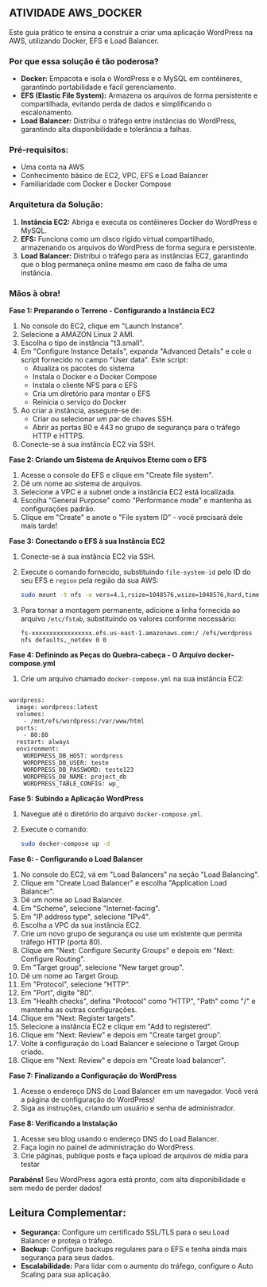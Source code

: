 ## ATIVIDADE AWS_DOCKER

Este guia prático te ensina a construir a criar uma aplicação WordPress na AWS, utilizando Docker, EFS e Load Balancer. 

### Por que essa solução é tão poderosa?

* **Docker:** Empacota e isola o WordPress e o MySQL em contêineres, garantindo portabilidade e fácil gerenciamento.
* **EFS (Elastic File System):** Armazena os arquivos de forma persistente e compartilhada, evitando perda de dados e simplificando o escalonamento.
* **Load Balancer:** Distribui o tráfego entre instâncias do WordPress, garantindo alta disponibilidade e tolerância a falhas.

### Pré-requisitos:

* Uma conta na AWS
* Conhecimento básico de EC2, VPC, EFS e Load Balancer
* Familiaridade com Docker e Docker Compose

### Arquitetura da Solução:

1. **Instância EC2:** Abriga e executa os contêineres Docker do WordPress e MySQL.
2. **EFS:** Funciona como um disco rígido virtual compartilhado, armazenando os arquivos do WordPress de forma segura e persistente.
3. **Load Balancer:**  Distribui o tráfego para as instâncias EC2, garantindo que o blog permaneça online mesmo em caso de falha de uma instância.

### Mãos à obra!

**Fase 1: Preparando o Terreno - Configurando a Instância EC2**

1. No console do EC2, clique em "Launch Instance".
2. Selecione a AMAZON Linux 2 AMI.
3. Escolha o tipo de instância "t3.small".
4. Em "Configure Instance Details", expanda "Advanced Details" e cole o script fornecido no campo "User data". Este script:
    * Atualiza os pacotes do sistema
    * Instala o Docker e o Docker Compose
    * Instala o cliente NFS para o EFS
    * Cria um diretório para montar o EFS
    * Reinicia o serviço do Docker
5. Ao criar a instância, assegure-se de:
    * Criar ou selecionar um par de chaves SSH.
    * Abrir as portas 80 e 443 no grupo de segurança para o tráfego HTTP e HTTPS.
6. Conecte-se à sua instância EC2 via SSH.

**Fase 2: Criando um Sistema de Arquivos Eterno com o EFS**

1. Acesse o console do EFS e clique em "Create file system".
2. Dê um nome ao sistema de arquivos.
3. Selecione a VPC e a subnet onde a instância EC2 está localizada.
4. Escolha "General Purpose" como "Performance mode" e mantenha as configurações padrão.
5. Clique em "Create" e anote o "File system ID" - você precisará dele mais tarde!

**Fase 3: Conectando o EFS à sua Instância EC2**

1. Conecte-se à sua instância EC2 via SSH.
2. Execute o comando fornecido, substituindo  `file-system-id` pelo ID do seu EFS e `region` pela região da sua AWS:

   ```bash
   sudo mount -t nfs -o vers=4.1,rsize=1048576,wsize=1048576,hard,timeo=600,retrans=2,noresvport fs-xxxxxxxxxxxxxxxxx.efs.us-east-1.amazonaws.com:/ mnt/efs/wordpress
   ```

3. Para tornar a montagem permanente, adicione a linha fornecida ao arquivo `/etc/fstab`, substituindo os valores conforme necessário:

   ```
   fs-xxxxxxxxxxxxxxxxx.efs.us-east-1.amazonaws.com:/ /efs/wordpress nfs defaults,_netdev 0 0
   ```

**Fase 4: Definindo as Peças do Quebra-cabeça - O Arquivo docker-compose.yml**

1. Crie um arquivo chamado `docker-compose.yml` na sua instância EC2:

   ```yaml
  ```services:
  wordpress:
    image: wordpress:latest
    volumes:
      - /mnt/efs/wordpress:/var/www/html
    ports:
      - 80:80
    restart: always
    environment:
      WORDPRESS_DB_HOST: wordpress
      WORDPRESS_DB_USER: teste
      WORDPRESS_DB_PASSWORD: teste123
      WORDPRESS_DB_NAME: project_db
      WORDPRESS_TABLE_CONFIG: wp_
   ```

**Fase 5: Subindo a Aplicação WordPress**

1. Navegue até o diretório do arquivo `docker-compose.yml`.
2. Execute o comando:

   ```bash
   sudo docker-compose up -d
   ```

**Fase 6: - Configurando o Load Balancer**

1. No console do EC2, vá em "Load Balancers" na seção "Load Balancing".
2. Clique em "Create Load Balancer" e escolha "Application Load Balancer".
3. Dê um nome ao Load Balancer.
4. Em "Scheme", selecione "Internet-facing".
5. Em "IP address type", selecione "IPv4".
6. Escolha a VPC da sua instância EC2.
7. Crie um novo grupo de segurança ou use um existente que permita tráfego HTTP (porta 80).
8. Clique em "Next: Configure Security Groups" e depois em "Next: Configure Routing".
9. Em "Target group", selecione "New target group".
10. Dê um nome ao Target Group.
11. Em "Protocol", selecione "HTTP".
12. Em "Port", digite "80".
13. Em "Health checks", defina "Protocol" como "HTTP", "Path" como "/" e mantenha as outras configurações.
14. Clique em "Next: Register targets".
15. Selecione a instância EC2 e clique em "Add to registered".
16. Clique em "Next: Review" e depois em "Create target group".
17. Volte à configuração do Load Balancer e selecione o Target Group criado.
18. Clique em "Next: Review" e depois em "Create load balancer".

**Fase 7: Finalizando a Configuração do WordPress**

1. Acesse o endereço DNS do Load Balancer em um navegador. Você verá a página de configuração do WordPress!
2. Siga as instruções, criando um usuário e senha de administrador.

**Fase 8: Verificando a Instalação**

1. Acesse seu blog usando o endereço DNS do Load Balancer.
2. Faça login no painel de administração do WordPress.
3. Crie páginas, publique posts e faça upload de arquivos de mídia para testar

**Parabéns!** Seu WordPress agora está pronto, com alta disponibilidade e sem medo de perder dados!

## Leitura Complementar:

* **Segurança:** Configure um certificado SSL/TLS para o seu Load Balancer e proteja o tráfego.
* **Backup:** Configure backups regulares para o EFS e tenha ainda mais segurança para seus dados.
* **Escalabilidade:** Para lidar com o aumento do tráfego, configure o Auto Scaling para sua aplicação.
